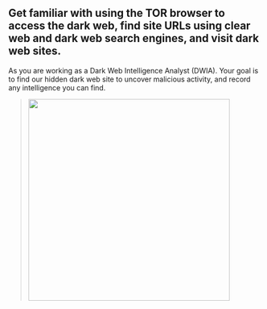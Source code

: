 Get familiar with using the TOR browser to access the dark web, find site URLs using clear web and dark web search engines, and visit dark web sites.
---
As you are working as a Dark Web Intelligence Analyst (DWIA). Your goal is to find our hidden dark web site to uncover malicious activity, and record any intelligence you can find.


> <img width="400" src=""> <br>
